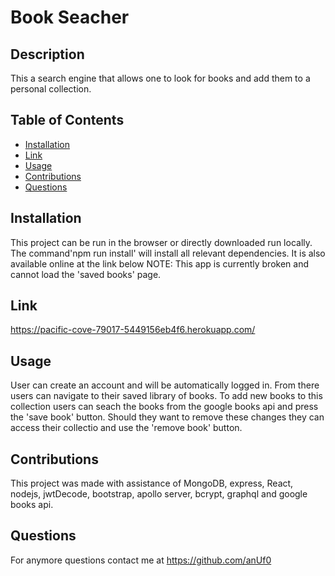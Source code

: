 # Book Seacher

## Description

This a search engine that allows one to look for books and add them to a personal collection.

## Table of Contents

- [Installation](#installation)
- [Link](#link)
- [Usage](#usage)
- [Contributions](#contribution)
- [Questions](#questions)

## Installation

This project can be run in the browser or directly downloaded run locally. The command'npm run install' will install all relevant dependencies. It is also available online at the link below
NOTE: This app is currently broken and cannot load the 'saved books' page.

## Link

https://pacific-cove-79017-5449156eb4f6.herokuapp.com/

## Usage

User can create an account and will be automatically logged in. From there users can navigate to their saved library of books. To add new books to this collection users can seach the books from the google books api and press the 'save book' button. Should they want to remove these changes they can access their collectio and use the 'remove book' button.

## Contributions

This project was made with assistance of MongoDB, express, React, nodejs, jwtDecode, bootstrap, apollo server, bcrypt, graphql and google books api.

## Questions

For anymore questions contact me at https://github.com/anUf0
